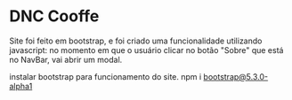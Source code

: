 ﻿# DNC Cooffe
Site foi feito em bootstrap, e foi criado uma funcionalidade utilizando 
javascript: no momento em que o usuário clicar no botão "Sobre" que está no 
NavBar, vai abrir um modal.

instalar bootstrap para funcionamento do site.
npm i bootstrap@5.3.0-alpha1
